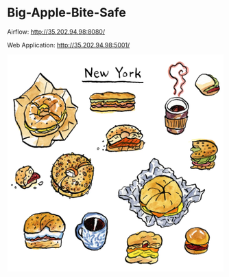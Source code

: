 # Big-Apple-Bite-Safe

Airflow:
http://35.202.94.98:8080/

Web Application:
http://35.202.94.98:5001/

![apple](static/food.webp)

